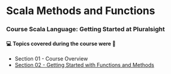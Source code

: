 # Scala Methods and Functions
### Course Scala Language: Getting Started at Pluralsight
#### :computer: Topics covered during the course were :rocket:
- Section 01 - Course Overview
- [Section 02 - Getting Started with Functions and Methods](https://github.com/romulovieira777/Scala_Methods_and_Functions/tree/main/Section%2002%20-%20Getting%20Started%20with%20Functions%20and%20Methods)
